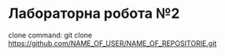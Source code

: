 # Лабораторна робота №2
clone command: git clone https://github.com/NAME_OF_USER/NAME_OF_REPOSITORIE.git
